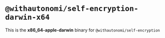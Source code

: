 # `@withautonomi/self-encryption-darwin-x64`

This is the **x86_64-apple-darwin** binary for `@withautonomi/self-encryption`
